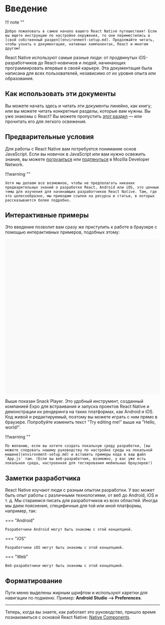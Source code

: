 # Введение

!!! note ""

    Добро пожаловать в самое начало вашего React Native путешествия! Если вы ищете инструкции по настройке окружения, то они переместились в [свой собственный раздел](environment-setup.md). Продолжайте читать, чтобы узнать о документации, нативных компонентах, React и многом другом!

React Native используют самые разные люди: от продвинутых iOS-разработчиков до React-новичков и людей, начинающих программировать впервые в своей карьере. Эта документация была написана для всех пользователей, независимо от их уровня опыта или образования.

## Как использовать эти документы

Вы можете начать здесь и читать эти документы линейно, как книгу; или вы можете читать конкретные разделы, которые вам нужны. Вы уже знакомы с React? Вы можете пропустить [этот раздел](intro-react.md) — или прочитать его для легкого освежения.

## Предварительные условия

Для работы с React Native вам потребуется понимание основ JavaScript. Если вы новичок в JavaScript или вам нужно освежить знания, вы можете [погрузиться](https://developer.mozilla.org/docs/Web/JavaScript) или [подтянуться](https://developer.mozilla.org/docs/Web/JavaScript/A_re-introduction_to_JavaScript) в Mozilla Developer Network.

!!!warning ""

    Хотя мы делаем все возможное, чтобы не предполагать никаких предварительных знаний о разработке React, Android или iOS, это ценные темы для изучения для начинающих разработчиков React Native. Там, где это целесообразно, мы приводим ссылки на ресурсы и статьи, в которых рассказывается более подробно.

## Интерактивные примеры

Это введение позволит вам сразу же приступить к работе в браузере с помощью интерактивных примеров, подобных этому:

<div data-snack-id="@bndby/hello-world" data-snack-platform="web" data-snack-preview="true" data-snack-theme="light" style="overflow:hidden;background:#F9F9F9;border:1px solid var(--color-border);border-radius:4px;height:505px;width:100%"></div>
<script async src="https://snack.expo.dev/embed.js"></script>

Выше показан Snack Player. Это удобный инструмент, созданный компанией Expo для встраивания и запуска проектов React Native и демонстрации их рендеринга на таких платформах, как Android и iOS. Код живой и редактируемый, поэтому вы можете играть с ним прямо в браузере. Попробуйте изменить текст "Try editing me!" выше на "Hello, world!".

!!!warning ""

    По желанию, если вы хотите создать локальную среду разработки, [вы можете следовать нашему руководству по настройке среды на локальной машине](environment-setup.md) и вставить примеры кода в ваш файл `App.js` там. (Если вы веб-разработчик, возможно, у вас уже есть локальная среда, настроенная для тестирования мобильных браузеров!)

## Заметки разработчика

React Native изучают люди с разным опытом разработки. У вас может быть опыт работы с различными технологиями, от веб до Android, iOS и т. д. Мы стараемся писать для разработчиков из всех областей. Иногда мы даем пояснения, специфичные для той или иной платформы, например, так:

=== "Android"

    Разработчики Android могут быть знакомы с этой концепцией.

=== "iOS"

    Разработчики iOS могут быть знакомы с этой концепцией.

=== "Web"

    Веб-разработчики могут быть знакомы с этой концепцией.

## Форматирование

Пути меню выделены жирным шрифтом и используют каретки для навигации по подменю. Пример: **Android Studio --> Preferences**.

---

Теперь, когда вы знаете, как работает это руководство, пришло время познакомиться с основой React Native: [Native Components](intro-react-native-components.md).

<!-- 0002.part.md -->
